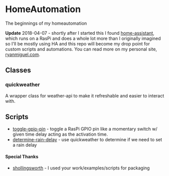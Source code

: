 # HomeAutomation
The beginnings of my homeautomation

**Update** 2018-04-07 - shortly after I started this I found [home-assistant](https://www.home-assistant.io/), which runs on a RasPi and does a whole lot more than I originally imagined so I'll be mostly using HA and this repo will become my drop point for custom scripts and automations. You can read more on my personal site, [ryanmiguel.com](https://ryanmiguel.com/).

## Classes
### quickweather
A wrapper class for weather-api to make it refreshable and easier to interact with.

## Scripts
* [toggle-gpio-pin](bin/toggle-gpio-pin.py) - toggle a RasPi GPIO pin like a momentary switch w/ given time delay acting as the activation time.
* [determine-rain-delay](bin/determine-rain-delay.py) - use quickweather to determine if we need to set a rain delay

#### Special Thanks
* [shollingsworth](https://github.com/shollingsworth) - I used your work/examples/scripts for packaging
